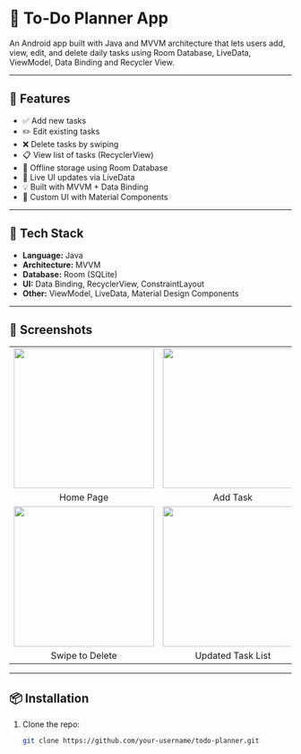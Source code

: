 # 📝 To-Do Planner App

An Android app built with Java and MVVM architecture that lets users add, view, edit, and delete daily tasks using Room Database, LiveData, ViewModel, Data Binding and Recycler View.

---

## 🚀 Features

- ✅ Add new tasks
- ✏️ Edit existing tasks
- ❌ Delete tasks by swiping
- 📋 View list of tasks (RecyclerView)
- 💾 Offline storage using Room Database
- 🔁 Live UI updates via LiveData
- 💡 Built with MVVM + Data Binding
- 🎨 Custom UI with Material Components

---

## 🧰 Tech Stack

- **Language:** Java
- **Architecture:** MVVM
- **Database:** Room (SQLite)
- **UI:** Data Binding, RecyclerView, ConstraintLayout
- **Other:** ViewModel, LiveData, Material Design Components

---

## 📸 Screenshots
<table>
  <tr>
    <td><img src="https://github.com/user-attachments/assets/319f5459-8b5d-4e44-a975-03a17da245b7" width="250"/></td>
    <td><img src="https://github.com/user-attachments/assets/5d753d83-eb5a-4446-88d8-d02827cfda67" width="250"/></td>
    <td><img src="https://github.com/user-attachments/assets/d62ac53c-c97c-4c15-9540-9db921d02c17" width="250"/></td>
  </tr>
  <tr>
    <td align="center">Home Page</td>
    <td align="center">Add Task</td>
    <td align="center">Task List</td>
  </tr>
  <tr>
    <td><img src="https://github.com/user-attachments/assets/df9f1a23-c811-4a92-b1f3-37ef670f387a" width="250"/></td>
    <td><img src="https://github.com/user-attachments/assets/80ee5e9f-d248-4930-b6c4-d1ff350d5b7e" width="250"/></td>
    <td></td>
  </tr>
  <tr>
    <td align="center">Swipe to Delete</td>
    <td align="center">Updated Task List</td>
    <td></td>
  </tr>
</table>


---

## 📦 Installation

1. Clone the repo:
   ```bash
   git clone https://github.com/your-username/todo-planner.git
